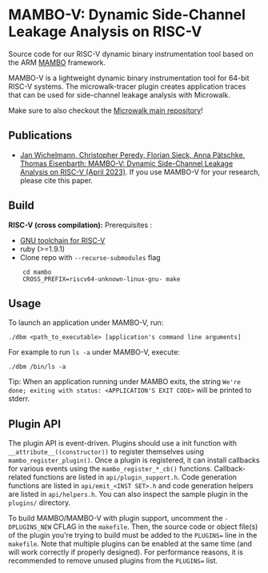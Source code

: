 # MAMBO-V: Dynamic Side-Channel Leakage Analysis on RISC-V

Source code for our RISC-V dynamic binary instrumentation tool based on the ARM [MAMBO](https://github.com/beehive-lab/mambo) framework.

MAMBO-V is a lightweight dynamic binary instrumentation tool for 64-bit RISC-V systems. The microwalk-tracer plugin creates application traces that can be used for side-channel leakage analysis with Microwalk.

Make sure to also checkout the [Microwalk main repository](https://github.com/microwalk-project/Microwalk)!

## Publications
* [Jan Wichelmann, Christopher Peredy, Florian Sieck, Anna Pätschke, Thomas Eisenbarth: MAMBO-V: Dynamic Side-Channel Leakage Analysis on RISC-V (April 2023)](https://arxiv.org/abs/2305.00584). If you use MAMBO-V for your research, please cite this paper.

## Build
__RISC-V (cross compilation):__
Prerequisites :

- [GNU toolchain for RISC-V](https://github.com/riscv-collab/riscv-gnu-toolchain)
- ruby (>=1.9.1)
- Clone repo with `--recurse-submodules` flag
```
    cd mambo
    CROSS_PREFIX=riscv64-unknown-linux-gnu- make
```

## Usage
To launch an application under MAMBO-V, run:

    ./dbm <path_to_executable> [application's command line arguments]

For example to run `ls -a` under MAMBO-V, execute:

    ./dbm /bin/ls -a

Tip: When an application running under MAMBO exits, the string `We're done; exiting with status: <APPLICATION'S EXIT CODE>` will be printed to stderr.


## Plugin API
The plugin API is event-driven. Plugins should use a init function with `__attribute__((constructor))` to register themselves using `mambo_register_plugin()`. Once a plugin is registered, it can install callbacks for various events using the `mambo_register_*_cb()` functions. Callback-related functions are listed in `api/plugin_support.h`. Code generation functions are listed in `api/emit_<INST SET>.h` and code generation helpers are listed in `api/helpers.h`. You can also inspect the sample plugin in the `plugins/` directory.

To build MAMBO/MAMBO-V with plugin support, uncomment the `-DPLUGINS_NEW` CFLAG in the `makefile`. Then, the source code or object file(s) of the plugin you're trying to build must be added to the `PLUGINS=` line in the `makefile`. Note that multiple plugins can be enabled at the same time (and will work correctly if properly designed). For performance reasons, it is recommended to remove unused plugins from the `PLUGINS=` list.
